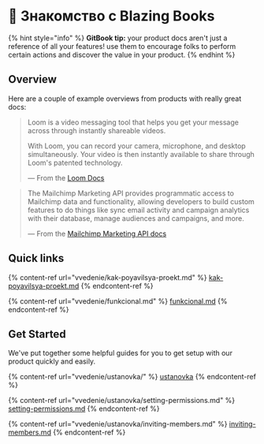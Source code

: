 # 👋 Знакомство с Blazing Books

{% hint style="info" %}
**GitBook tip:** your product docs aren't just a reference of all your features! use them to encourage folks to perform certain actions and discover the value in your product.
{% endhint %}

## Overview

Here are a couple of example overviews from products with really great docs:

> Loom is a video messaging tool that helps you get your message across through instantly shareable videos.
>
> With Loom, you can record your camera, microphone, and desktop simultaneously. Your video is then instantly available to share through Loom's patented technology.
>
> — From the [Loom Docs](https://support.loom.com/hc/en-us/articles/360002158057-What-is-Loom-)

> The Mailchimp Marketing API provides programmatic access to Mailchimp data and functionality, allowing developers to build custom features to do things like sync email activity and campaign analytics with their database, manage audiences and campaigns, and more.
>
> — From the [Mailchimp Marketing API docs](https://mailchimp.com/developer/marketing/docs/fundamentals/)

## Quick links

{% content-ref url="vvedenie/kak-poyavilsya-proekt.md" %}
[kak-poyavilsya-proekt.md](vvedenie/kak-poyavilsya-proekt.md)
{% endcontent-ref %}

{% content-ref url="vvedenie/funkcional.md" %}
[funkcional.md](vvedenie/funkcional.md)
{% endcontent-ref %}

## Get Started

We've put together some helpful guides for you to get setup with our product quickly and easily.

{% content-ref url="vvedenie/ustanovka/" %}
[ustanovka](vvedenie/ustanovka/)
{% endcontent-ref %}

{% content-ref url="vvedenie/ustanovka/setting-permissions.md" %}
[setting-permissions.md](vvedenie/ustanovka/setting-permissions.md)
{% endcontent-ref %}

{% content-ref url="vvedenie/ustanovka/inviting-members.md" %}
[inviting-members.md](vvedenie/ustanovka/inviting-members.md)
{% endcontent-ref %}

